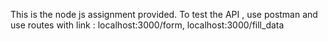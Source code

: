 This is the node js assignment provided.
To test the API , use postman and use routes with link : localhost:3000/form, localhost:3000/fill_data
